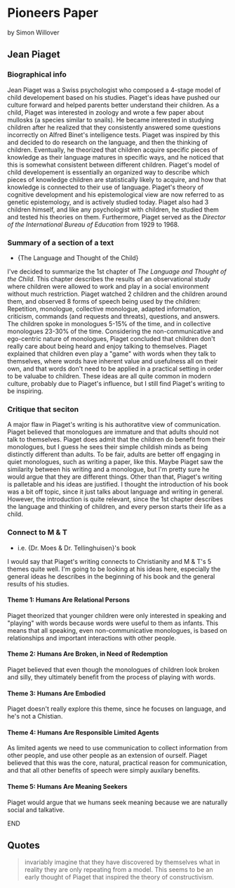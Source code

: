 
# Pioneers Paper
by Simon Willover

## Jean Piaget

### Biographical info

Jean Piaget was a Swiss psychologist who composed a 4-stage model of child developement based on his studies. Piaget's ideas have pushed our culture forward and helped parents better understand their children. As a child, Piaget was interested in zoology and wrote a few paper about mullosks (a species similar to snails). He became interested in studying children after he realized that they consistently answered some questions incorrectly on Alfred Binet's intelligence tests. Piaget was inspired by this and decided to do research on the language, and then the thinking of children. Eventually, he theorized that children acquire specific pieces of knowledge as their language matures in specific ways, and he noticed that this is somewhat consistent between different children. Piaget's model of child developement is essentially an organized way to describe which pieces of knowledge children are statistically likely to acquire, and how that knowledge is connected to their use of language. Piaget's theory of cognitive development and his epistemological view are now referred to as genetic epistemology, and is actively studied today. Piaget also had 3 children himself, and like any psychologist with children, he studied them and tested his theories on them. Furthermore, Piaget served as the *Director of the International Bureau of Education* from 1929 to 1968.

### Summary of a section of a text
* {The Language and Thought of the Child}

I've decided to summarize the 1st chapter of *The Language and Thought of the Child*. This chapter describes the results of an observational study where children were allowed to work and play in a social environment without much restriction. Piaget watched 2 children and the children around them, and observed 8 forms of speech being used by the children: Repetition, monologue, collective monologue, adapted information, criticism, commands (and requests and threats), questions, and answers. The children spoke in monologues 5-15% of the time, and in collective monologues 23-30% of the time. Considering the non-communicative and ego-centric nature of monologues, Piaget concluded that children don't really care about being heard and enjoy talking to themselves. Piaget explained that children even play a "game" with words when they talk to themselves, where words have inherent value and usefulness all on their own, and that words don't need to be applied in a practical setting in order to be valuabe to children. These ideas are all quite common in modern culture, probably due to Piaget's influence, but I still find Piaget's writing to be inspiring.

### Critique that seciton

A major flaw in Piaget's writing is his authoratitve view of communication. Piaget believed that monologues are immature and that adults should not talk to themselves. Piaget does admit that the children do benefit from their monologues, but I guess he sees their simple childish minds as being distinctly different than adults. To be fair, adults are better off engaging in quiet monologues, such as writing a paper, like this. Maybe Piaget saw the similarity between his writing and a monologue, but I'm pretty sure he would argue that they are different things. Other than that, Piaget's writing is palletable and his ideas are justified. I thought the introduction of his book was a bit off topic, since it just talks about language and writing in general. However, the introduction is quite relevant, since the 1st chapter describes the language and thinking of children, and every person starts their life as a child.

### Connect to M & T
* i.e. {Dr. Moes & Dr. Tellinghuisen}'s book

I would say that Piaget's writing connects to Christianity and M & T's 5 themes quite well. I'm going to be looking at his ideas here, especially the general ideas he describes in the beginning of his book and the general results of his studies.

#### Theme 1: Humans Are Relational Persons
Piaget theorized that younger children were only interested in speaking and "playing" with words because words were useful to them as infants. This means that all speaking, even non-communicative monologues, is based on relationships and important interactions with other people.

#### Theme 2: Humans Are Broken, in Need of Redemption
Piaget believed that even though the monologues of children look broken and silly, they ultimately benefit from the process of playing with words.

#### Theme 3: Humans Are Embodied
Piaget doesn't really explore this theme, since he focuses on language, and he's not a Chistian.

#### Theme 4: Humans Are Responsible Limited Agents
As limited agents we need to use communication to collect information from other people, and use other people as an extension of ourself. Piaget believed that this was the core, natural, practical reason for communication, and that all other benefits of speech were simply auxilary benefits.

#### Theme 5: Humans Are Meaning Seekers
Piaget would argue that we humans seek meaning because we are naturally social and talkative.


END

## Quotes
> invariably imagine that they have discovered by themselves what in reality they are only repeating from a model.
This seems to be an early thought of Piaget that inspired the theory of constructivism.
